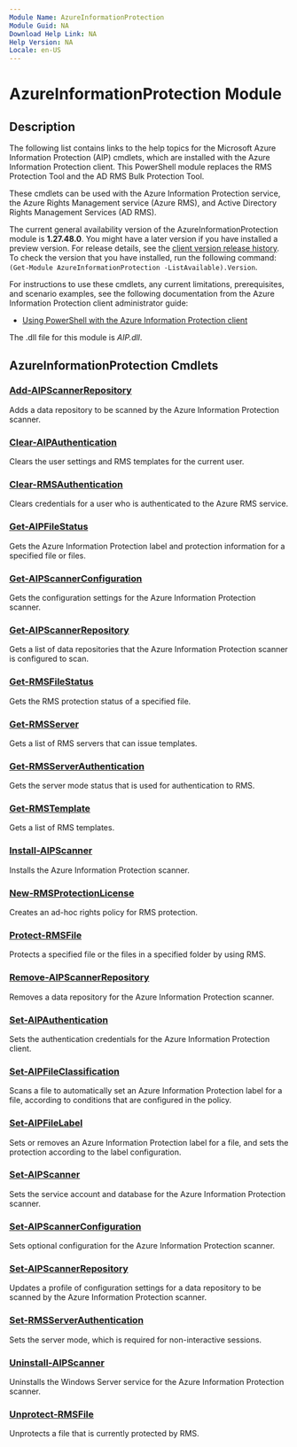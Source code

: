 ```yaml
---
Module Name: AzureInformationProtection
Module Guid: NA
Download Help Link: NA
Help Version: NA
Locale: en-US
---
```


# AzureInformationProtection Module
## Description
The following list contains links to the help topics for the Microsoft Azure Information Protection (AIP) cmdlets, which are installed with the Azure Information Protection client. This PowerShell module replaces the RMS Protection Tool and the AD RMS Bulk Protection Tool. 

These cmdlets can be used with the Azure Information Protection service, the Azure Rights Management service (Azure RMS), and Active Directory Rights Management Services (AD RMS). 

The current general availability version of the AzureInformationProtection module is **1.27.48.0**. You might have a later version if you have installed a preview version. For release details, see the [client version release history](/information-protection/rms-client/client-version-release-history). To check the version that you have installed, run the following command: `(Get-Module AzureInformationProtection -ListAvailable).Version`.

For instructions to use these cmdlets, any current limitations, prerequisites, and scenario examples, see the following documentation from the Azure Information Protection client administrator guide:

- [Using PowerShell with the Azure Information Protection client](/information-protection/rms-client/client-admin-guide-powershell)

The .dll file for this module is *AIP.dll*.

## AzureInformationProtection Cmdlets
### [Add-AIPScannerRepository](Add-AIPScannerRepository.md)
Adds a data repository to be scanned by the Azure Information Protection scanner. 

### [Clear-AIPAuthentication](Clear-AIPAuthentication.md)
Clears the user settings and RMS templates for the current user.

### [Clear-RMSAuthentication](Clear-RMSAuthentication.md)
Clears credentials for a user who is authenticated to the Azure RMS service.

### [Get-AIPFileStatus](Get-AIPFileStatus.md)
Gets the Azure Information Protection label and protection information for a specified file or files.

### [Get-AIPScannerConfiguration](Get-AIPScannerConfiguration.md)
Gets the configuration settings for the Azure Information Protection scanner.

### [Get-AIPScannerRepository](Get-AIPScannerRepository.md)
Gets a list of data repositories that the Azure Information Protection scanner is configured to scan.

### [Get-RMSFileStatus](Get-RMSFileStatus.md)
Gets the RMS protection status of a specified file.

### [Get-RMSServer](Get-RMSServer.md)
Gets a list of RMS servers that can issue templates.

### [Get-RMSServerAuthentication](Get-RMSServerAuthentication.md)
Gets the server mode status that is used for authentication to RMS.

### [Get-RMSTemplate](Get-RMSTemplate.md)
Gets a list of RMS templates.

### [Install-AIPScanner](Install-AIPScanner.md)
Installs the Azure Information Protection scanner.

### [New-RMSProtectionLicense](New-RMSProtectionLicense.md)
Creates an ad-hoc rights policy for RMS protection.

### [Protect-RMSFile](Protect-RMSFile.md)
Protects a specified file or the files in a specified folder by using RMS.

### [Remove-AIPScannerRepository](Remove-AIPScannerRepository.md)
Removes a data repository for the Azure Information Protection scanner. 

### [Set-AIPAuthentication](Set-AIPAuthentication.md)
Sets the authentication credentials for the Azure Information Protection client.

### [Set-AIPFileClassification](Set-AIPFileClassification.md)
Scans a file to automatically set an Azure Information Protection label for a file, according to conditions that are configured in the policy.

### [Set-AIPFileLabel](Set-AIPFileLabel.md)
Sets or removes an Azure Information Protection label for a file, and sets the protection according to the label configuration.

### [Set-AIPScanner](Set-AIPScanner.md)
Sets the service account and database for the Azure Information Protection scanner.

### [Set-AIPScannerConfiguration](Set-AIPScannerConfiguration.md)
Sets optional configuration for the Azure Information Protection scanner.

### [Set-AIPScannerRepository](Set-AIPScannerRepository.md)
Updates a profile of configuration settings for a data repository to be scanned by the Azure Information Protection scanner. 

### [Set-RMSServerAuthentication](Set-RMSServerAuthentication.md)
Sets the server mode, which is required for non-interactive sessions.

### [Uninstall-AIPScanner](Uninstall-AIPScanner.md)
Uninstalls the Windows Server service for the Azure Information Protection scanner.

### [Unprotect-RMSFile](Unprotect-RMSFile.md)
Unprotects a file that is currently protected by RMS.

